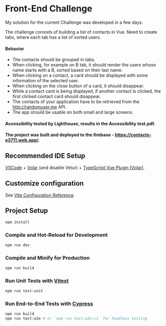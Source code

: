 # Front-End Challenge

My solution for the current Challenge was developed in a few days.

The challenge consists of building a list of contacts in Vue. Need to
create tabs, where each tab has a list of sorted users.

#### Behavior 
- The contacts should be grouped in tabs.
- When clicking, for example on B tab, it should render the users whose name
starts with a B, sorted based on their last name.
- When clicking on a contact, a card should be displayed with some information
of the selected user.
- When clicking on the close button of a card, it should disappear.
- While a contact card is being displayed, if another contact is clicked, the first
clicked contact card should disappear.
- The contacts of your application have to be retrieved from the
http://randomuser.me API.
- The app should be usable on both small and large screens.

#### Accessibility tested by Lighthouse, results in the Accessibility test.pdf.

#### The project was built and deployed to the firebase - https://contacts-e3711.web.app/.

## Recommended IDE Setup

[VSCode](https://code.visualstudio.com/) + [Volar](https://marketplace.visualstudio.com/items?itemName=Vue.volar) (and disable Vetur) + [TypeScript Vue Plugin (Volar)](https://marketplace.visualstudio.com/items?itemName=Vue.vscode-typescript-vue-plugin).

## Customize configuration

See [Vite Configuration Reference](https://vitejs.dev/config/).

## Project Setup

```sh
npm install
```

### Compile and Hot-Reload for Development

```sh
npm run dev
```

### Compile and Minify for Production

```sh
npm run build
```

### Run Unit Tests with [Vitest](https://vitest.dev/)

```sh
npm run test:unit
```

### Run End-to-End Tests with [Cypress](https://www.cypress.io/)

```sh
npm run build
npm run test:e2e # or `npm run test:e2e:ci` for headless testing
```
